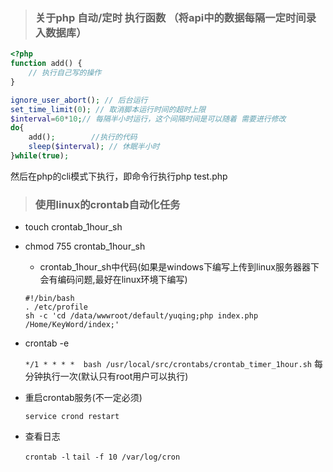 > ### 关于php 自动/定时 执行函数 （将api中的数据每隔一定时间录入数据库）
```php
<?php
function add() {
    // 执行自己写的操作
}

ignore_user_abort(); // 后台运行
set_time_limit(0); // 取消脚本运行时间的超时上限
$interval=60*10;// 每隔半小时运行，这个间隔时间是可以随着 需要进行修改
do{
    add();        //执行的代码
    sleep($interval); // 休眠半小时
}while(true);
```

然后在php的cli模式下执行，即命令行执行php test.php


> ### 使用linux的crontab自动化任务
- touch crontab_1hour_sh
- chmod 755 crontab_1hour_sh
  
  - crontab_1hour_sh中代码(如果是windows下编写上传到linux服务器器下会有编码问题,最好在linux环境下编写)
  ```shell
  #!/bin/bash
  . /etc/profile
  sh -c 'cd /data/wwwroot/default/yuqing;php index.php /Home/KeyWord/index;'
  ```
- crontab -e

  `*/1 * * * *  bash /usr/local/src/crontabs/crontab_timer_1hour.sh`  每分钟执行一次(默认只有root用户可以执行)
  
- 重启crontab服务(不一定必须)
  
  `service crond restart`
  
- 查看日志

  `crontab -l`
  `tail -f 10 /var/log/cron`














